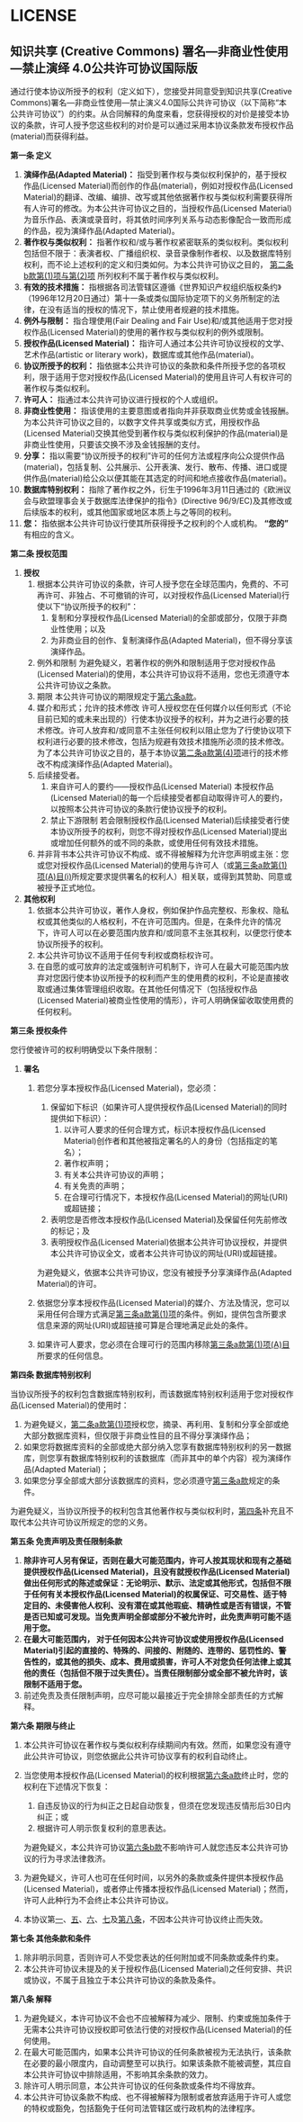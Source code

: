 # LICENSE



## 知识共享 \(Creative Commons\) 署名—非商业性使用—禁止演绎 4.0公共许可协议国际版

通过行使本协议所授予的权利（定义如下），您接受并同意受到知识共享\(Creative Commons\)署名—非商业性使用—禁止演义4.0国际公共许可协议（以下简称“本公共许可协议”）的约束。从合同解释的角度来看，您获得授权的对价是接受本协议的条款，许可人授予您这些权利的对价是可以通过采用本协议条款发布授权作品\(material\)而获得利益。

**第一条 定义**

1. **演绎作品\(Adapted Material\)：** 指受到著作权与类似权利保护的，基于授权作品\(Licensed Material\)而创作的作品\(material\)，例如对授权作品\(Licensed Material\)的翻译、改编、编排、改写或其他依据著作权与类似权利需要获得所有人许可的修改。为本公共许可协议之目的，当授权作品\(Licensed Material\)为音乐作品、表演或录音时，将其依时间序列关系与动态影像配合一致而形成的作品，视为演绎作品\(Adapted Material\)。
2. **著作权与类似权利：** 指著作权和/或与著作权紧密联系的类似权利。类似权利包括但不限于：表演者权、广播组织权、录音录像制作者权、以及数据库特别权利，而不论上述权利的定义和归类如何。为本公共许可协议之目的， [第二条b款第\(1\)项与第\(2\)项](https://creativecommons.org/licenses/by-nc-nd/4.0/legalcode.zh-Hans?__cf_chl_captcha_tk__=9386fee85531f99eb84b2e15f26d6701b1b8336d-1590296397-0-AfMmkKax2dOxKTKh3_3I6Mk_MD0fN_6i3LF2gvOvyXy462osUI3gBTQzH6d6i0S9owV5uAChATiRrxJXfdaQDcv23ofevRn--TiJcxN82BBDQk3Qh5Z53ko6iH17DUvXusYDkJVm-7bW61tUkzsW5Rp5dWOF4cBU1FyDCrgJC7d-b4Ap_7WioMa2yG63D8Ap-SN7Ael20sju67Pg4it4XhLou1uZHHcTErodvQ7a9ey_r2TqCP0toFGQXUmInfOVs4mwMfbNCMjsCgRrXUUvVbHPWL1WgxKUBBkZ5BNIsOHAJQQ8ZGUR80atnR5QFnhm3ScPFzMsrFJrJ5dqz4p20AkTykSthIb_kavmS9A98dCf8Gxmdi8Lqap6jMKXMd-DG2yyGNOMHB9X328nJbsTaKBQACCAdvWisGa7UAU8_xgb#s2b) 所列权利不属于著作权与类似权利。
3. **有效的技术措施：** 指根据各司法管辖区遵循《世界知识产权组织版权条约》（1996年12月20日通过）第十一条或类似国际协定项下的义务所制定的法律，在没有适当的授权的情况下，禁止使用者规避的技术措施。
4. **例外与限制：** 指合理使用\(Fair Dealing and Fair Use\)和/或其他适用于您对授权作品\(Licensed Material\)的使用的著作权与类似权利的例外或限制。
5. **授权作品\(Licensed Material\)：** 指许可人通过本公共许可协议授权的文学、艺术作品\(artistic or literary work\)，数据库或其他作品\(material\)。
6. **协议所授予的权利：** 指依据本公共许可协议的条款和条件所授予您的各项权利，限于适用于您对授权作品\(Licensed Material\)的使用且许可人有权许可的著作权与类似权利。
7. **许可人：** 指通过本公共许可协议进行授权的个人或组织。
8. **非商业性使用：** 指该使用的主要意图或者指向并非获取商业优势或金钱报酬。为本公共许可协议之目的，以数字文件共享或类似方式，用授权作品\(Licensed Material\)交换其他受到著作权与类似权利保护的作品\(material\)是非商业性使用，只要该交换不涉及金钱报酬的支付。
9. **分享：** 指以需要“协议所授予的权利”许可的任何方法或程序向公众提供作品\(material\)，包括复制、公共展示、公开表演、发行、散布、传播、进口或提供作品\(material\)给公众以便其能在其选定的时间和地点接收作品\(material\)。
10. **数据库特别权利：** 指除了著作权之外，衍生于1996年3月11日通过的《欧洲议会与欧盟理事会关于数据库法律保护的指令》\(Directive 96/9/EC\)及其修改或后续版本的权利，或其他国家或地区本质上与之等同的权利。
11. **您：** 指依据本公共许可协议行使其所获得授予之权利的个人或机构。 **“您的”** 有相应的含义。

**第二条 授权范围**

1. **授权**
   1. 根据本公共许可协议的条款，许可人授予您在全球范围内，免费的、不可再许可、非独占、不可撤销的许可，以对授权作品\(Licensed Material\)行使以下“协议所授予的权利”：
      1. 复制和分享授权作品\(Licensed Material\)的全部或部分，仅限于非商业性使用；以及
      2. 为非商业目的创作、复制演绎作品\(Adapted Material\)，但不得分享该演绎作品。
   2. 例外和限制 为避免疑义，若著作权的例外和限制适用于您对授权作品\(Licensed Material\)的使用，本公共许可协议将不适用，您也无须遵守本公共许可协议之条款。
   3. 期限 本公共许可协议的期限规定于[第六条a款](https://creativecommons.org/licenses/by-nc-nd/4.0/legalcode.zh-Hans?__cf_chl_captcha_tk__=9386fee85531f99eb84b2e15f26d6701b1b8336d-1590296397-0-AfMmkKax2dOxKTKh3_3I6Mk_MD0fN_6i3LF2gvOvyXy462osUI3gBTQzH6d6i0S9owV5uAChATiRrxJXfdaQDcv23ofevRn--TiJcxN82BBDQk3Qh5Z53ko6iH17DUvXusYDkJVm-7bW61tUkzsW5Rp5dWOF4cBU1FyDCrgJC7d-b4Ap_7WioMa2yG63D8Ap-SN7Ael20sju67Pg4it4XhLou1uZHHcTErodvQ7a9ey_r2TqCP0toFGQXUmInfOVs4mwMfbNCMjsCgRrXUUvVbHPWL1WgxKUBBkZ5BNIsOHAJQQ8ZGUR80atnR5QFnhm3ScPFzMsrFJrJ5dqz4p20AkTykSthIb_kavmS9A98dCf8Gxmdi8Lqap6jMKXMd-DG2yyGNOMHB9X328nJbsTaKBQACCAdvWisGa7UAU8_xgb#s6a)。
   4. 媒介和形式；允许的技术修改 许可人授权您在任何媒介以任何形式（不论目前已知的或未来出现的）行使本协议授予的权利，并为之进行必要的技术修改。许可人放弃和/或同意不主张任何权利以阻止您为了行使协议项下权利进行必要的技术修改，包括为规避有效技术措施所必须的技术修改。为了本公共许可协议之目的，基于本协议[第二条a款第\(4\)项](https://creativecommons.org/licenses/by-nc-nd/4.0/legalcode.zh-Hans?__cf_chl_captcha_tk__=9386fee85531f99eb84b2e15f26d6701b1b8336d-1590296397-0-AfMmkKax2dOxKTKh3_3I6Mk_MD0fN_6i3LF2gvOvyXy462osUI3gBTQzH6d6i0S9owV5uAChATiRrxJXfdaQDcv23ofevRn--TiJcxN82BBDQk3Qh5Z53ko6iH17DUvXusYDkJVm-7bW61tUkzsW5Rp5dWOF4cBU1FyDCrgJC7d-b4Ap_7WioMa2yG63D8Ap-SN7Ael20sju67Pg4it4XhLou1uZHHcTErodvQ7a9ey_r2TqCP0toFGQXUmInfOVs4mwMfbNCMjsCgRrXUUvVbHPWL1WgxKUBBkZ5BNIsOHAJQQ8ZGUR80atnR5QFnhm3ScPFzMsrFJrJ5dqz4p20AkTykSthIb_kavmS9A98dCf8Gxmdi8Lqap6jMKXMd-DG2yyGNOMHB9X328nJbsTaKBQACCAdvWisGa7UAU8_xgb#s2a4)进行的技术修改不构成演绎作品\(Adapted Material\)。
   5. 后续接受者。
      1. 来自许可人的要约——授权作品\(Licensed Material\) 本授权作品\(Licensed Material\)的每一个后续接受者都自动取得许可人的要约，以按照本公共许可协议的条款行使协议授予的权利。
      2. 禁止下游限制 若会限制授权作品\(Licensed Material\)后续接受者行使本协议所授予的权利，则您不得对授权作品\(Licensed Material\)提出或增加任何额外的或不同的条款，或使用任何有效技术措施。
   6. 并非背书本公共许可协议不构成、或不得被解释为允许您声明或主张：您或您对授权作品\(Licensed Material\)的使用与许可人（或[第三条a款第\(1\)项\(A\)目\(i\)](https://creativecommons.org/licenses/by-nc-nd/4.0/legalcode.zh-Hans?__cf_chl_captcha_tk__=9386fee85531f99eb84b2e15f26d6701b1b8336d-1590296397-0-AfMmkKax2dOxKTKh3_3I6Mk_MD0fN_6i3LF2gvOvyXy462osUI3gBTQzH6d6i0S9owV5uAChATiRrxJXfdaQDcv23ofevRn--TiJcxN82BBDQk3Qh5Z53ko6iH17DUvXusYDkJVm-7bW61tUkzsW5Rp5dWOF4cBU1FyDCrgJC7d-b4Ap_7WioMa2yG63D8Ap-SN7Ael20sju67Pg4it4XhLou1uZHHcTErodvQ7a9ey_r2TqCP0toFGQXUmInfOVs4mwMfbNCMjsCgRrXUUvVbHPWL1WgxKUBBkZ5BNIsOHAJQQ8ZGUR80atnR5QFnhm3ScPFzMsrFJrJ5dqz4p20AkTykSthIb_kavmS9A98dCf8Gxmdi8Lqap6jMKXMd-DG2yyGNOMHB9X328nJbsTaKBQACCAdvWisGa7UAU8_xgb#s3a1Ai)所规定要求提供署名的权利人）相关联，或得到其赞助、同意或被授予正式地位。
2. **其他权利**
   1. 依据本公共许可协议，著作人身权，例如保护作品完整权、形象权、隐私权或其他类似的人格权利，不在许可范围内。但是，在条件允许的情况下，许可人可以在必要范围内放弃和/或同意不主张其权利，以便您行使本协议所授予的权利。
   2.  本公共许可协议不适用于任何专利权或商标权许可。
   3. 在自愿的或可放弃的法定或强制许可机制下，许可人在最大可能范围内放弃对您因行使本协议所授予的权利而产生的使用费的权利，不论是直接收取或通过集体管理组织收取。在其他任何情况下（包括授权作品\(Licensed Material\)被商业性使用的情形），许可人明确保留收取使用费的任何权利。

**第三条 授权条件**

您行使被许可的权利明确受以下条件限制：

1. **署名**
   1. 若您分享本授权作品\(Licensed Material\)，您必须：

      1. 保留如下标识（如果许可人提供授权作品\(Licensed Material\)的同时提供如下标识）：
         1. 以许可人要求的任何合理方式，标识本授权作品\(Licensed Material\)创作者和其他被指定署名的人的身份（包括指定的笔名）；
         2.  著作权声明；
         3. 有关本公共许可协议的声明；
         4. 有关免责的声明；
         5. 在合理可行情况下，本授权作品\(Licensed Material\)的网址\(URI\)或超链接；
      2. 表明您是否修改本授权作品\(Licensed Material\)及保留任何先前修改的标记；及
      3. 表明授权作品\(Licensed Material\)依据本公共许可协议授权，并提供本公共许可协议全文，或者本公共许可协议的网址\(URI\)或超链接。

       为避免疑义，依据本公共许可协议，您没有被授予分享演绎作品\(Adapted Material\)的许可。

   2. 依据您分享本授权作品\(Licensed Material\)的媒介、方法及情況，您可以采用任何合理方式满足[第三条a款第\(1\)项](https://creativecommons.org/licenses/by-nc-nd/4.0/legalcode.zh-Hans?__cf_chl_captcha_tk__=9386fee85531f99eb84b2e15f26d6701b1b8336d-1590296397-0-AfMmkKax2dOxKTKh3_3I6Mk_MD0fN_6i3LF2gvOvyXy462osUI3gBTQzH6d6i0S9owV5uAChATiRrxJXfdaQDcv23ofevRn--TiJcxN82BBDQk3Qh5Z53ko6iH17DUvXusYDkJVm-7bW61tUkzsW5Rp5dWOF4cBU1FyDCrgJC7d-b4Ap_7WioMa2yG63D8Ap-SN7Ael20sju67Pg4it4XhLou1uZHHcTErodvQ7a9ey_r2TqCP0toFGQXUmInfOVs4mwMfbNCMjsCgRrXUUvVbHPWL1WgxKUBBkZ5BNIsOHAJQQ8ZGUR80atnR5QFnhm3ScPFzMsrFJrJ5dqz4p20AkTykSthIb_kavmS9A98dCf8Gxmdi8Lqap6jMKXMd-DG2yyGNOMHB9X328nJbsTaKBQACCAdvWisGa7UAU8_xgb#s3a1)的条件。例如，提供包含所要求信息来源的网址\(URI\)或超链接可算是合理地满足此处的条件。
   3. 如果许可人要求，您必须在合理可行的范围内移除[第三条a款第\(1\)项\(A\)目](https://creativecommons.org/licenses/by-nc-nd/4.0/legalcode.zh-Hans?__cf_chl_captcha_tk__=9386fee85531f99eb84b2e15f26d6701b1b8336d-1590296397-0-AfMmkKax2dOxKTKh3_3I6Mk_MD0fN_6i3LF2gvOvyXy462osUI3gBTQzH6d6i0S9owV5uAChATiRrxJXfdaQDcv23ofevRn--TiJcxN82BBDQk3Qh5Z53ko6iH17DUvXusYDkJVm-7bW61tUkzsW5Rp5dWOF4cBU1FyDCrgJC7d-b4Ap_7WioMa2yG63D8Ap-SN7Ael20sju67Pg4it4XhLou1uZHHcTErodvQ7a9ey_r2TqCP0toFGQXUmInfOVs4mwMfbNCMjsCgRrXUUvVbHPWL1WgxKUBBkZ5BNIsOHAJQQ8ZGUR80atnR5QFnhm3ScPFzMsrFJrJ5dqz4p20AkTykSthIb_kavmS9A98dCf8Gxmdi8Lqap6jMKXMd-DG2yyGNOMHB9X328nJbsTaKBQACCAdvWisGa7UAU8_xgb#s3a1A)所要求的任何信息。

**第四条 数据库特别权利**

当协议所授予的权利包含数据库特别权利，而该数据库特别权利适用于您对授权作品\(Licensed Material\)的使用时：

1. 为避免疑义，[第二条a款第\(1\)项](https://creativecommons.org/licenses/by-nc-nd/4.0/legalcode.zh-Hans?__cf_chl_captcha_tk__=9386fee85531f99eb84b2e15f26d6701b1b8336d-1590296397-0-AfMmkKax2dOxKTKh3_3I6Mk_MD0fN_6i3LF2gvOvyXy462osUI3gBTQzH6d6i0S9owV5uAChATiRrxJXfdaQDcv23ofevRn--TiJcxN82BBDQk3Qh5Z53ko6iH17DUvXusYDkJVm-7bW61tUkzsW5Rp5dWOF4cBU1FyDCrgJC7d-b4Ap_7WioMa2yG63D8Ap-SN7Ael20sju67Pg4it4XhLou1uZHHcTErodvQ7a9ey_r2TqCP0toFGQXUmInfOVs4mwMfbNCMjsCgRrXUUvVbHPWL1WgxKUBBkZ5BNIsOHAJQQ8ZGUR80atnR5QFnhm3ScPFzMsrFJrJ5dqz4p20AkTykSthIb_kavmS9A98dCf8Gxmdi8Lqap6jMKXMd-DG2yyGNOMHB9X328nJbsTaKBQACCAdvWisGa7UAU8_xgb#s2a1)授权您，摘录、再利用、复制和分享全部或绝大部分数据库资料，但仅限于非商业性目的且不得分享演绎作品；
2. 如果您将数据库资料的全部或绝大部分纳入您享有数据库特别权利的另一数据库，则您享有数据库特别权利的该数据库（而非其中的单个内容）视为演绎作品\(Adapted Material\)；
3. 如果您分享全部或大部分该数据库的资料，您必须遵守[第三条a款](https://creativecommons.org/licenses/by-nc-nd/4.0/legalcode.zh-Hans?__cf_chl_captcha_tk__=9386fee85531f99eb84b2e15f26d6701b1b8336d-1590296397-0-AfMmkKax2dOxKTKh3_3I6Mk_MD0fN_6i3LF2gvOvyXy462osUI3gBTQzH6d6i0S9owV5uAChATiRrxJXfdaQDcv23ofevRn--TiJcxN82BBDQk3Qh5Z53ko6iH17DUvXusYDkJVm-7bW61tUkzsW5Rp5dWOF4cBU1FyDCrgJC7d-b4Ap_7WioMa2yG63D8Ap-SN7Ael20sju67Pg4it4XhLou1uZHHcTErodvQ7a9ey_r2TqCP0toFGQXUmInfOVs4mwMfbNCMjsCgRrXUUvVbHPWL1WgxKUBBkZ5BNIsOHAJQQ8ZGUR80atnR5QFnhm3ScPFzMsrFJrJ5dqz4p20AkTykSthIb_kavmS9A98dCf8Gxmdi8Lqap6jMKXMd-DG2yyGNOMHB9X328nJbsTaKBQACCAdvWisGa7UAU8_xgb#s3a)规定的条件。

 为避免疑义，当协议所授予的权利包含其他著作权与类似权利时，[第四条](https://creativecommons.org/licenses/by-nc-nd/4.0/legalcode.zh-Hans?__cf_chl_captcha_tk__=9386fee85531f99eb84b2e15f26d6701b1b8336d-1590296397-0-AfMmkKax2dOxKTKh3_3I6Mk_MD0fN_6i3LF2gvOvyXy462osUI3gBTQzH6d6i0S9owV5uAChATiRrxJXfdaQDcv23ofevRn--TiJcxN82BBDQk3Qh5Z53ko6iH17DUvXusYDkJVm-7bW61tUkzsW5Rp5dWOF4cBU1FyDCrgJC7d-b4Ap_7WioMa2yG63D8Ap-SN7Ael20sju67Pg4it4XhLou1uZHHcTErodvQ7a9ey_r2TqCP0toFGQXUmInfOVs4mwMfbNCMjsCgRrXUUvVbHPWL1WgxKUBBkZ5BNIsOHAJQQ8ZGUR80atnR5QFnhm3ScPFzMsrFJrJ5dqz4p20AkTykSthIb_kavmS9A98dCf8Gxmdi8Lqap6jMKXMd-DG2yyGNOMHB9X328nJbsTaKBQACCAdvWisGa7UAU8_xgb#s4)补充且不取代本公共许可协议所规定的您的义务。

**第五条 免责声明及责任限制条款**

1. **除非许可人另有保证，否则在最大可能范围内，许可人按其现状和现有之基础提供授权作品\(Licensed Material\)，且没有就授权作品\(Licensed Material\)做出任何形式的陈述或保证：无论明示、默示、法定或其他形式，包括但不限于任何有关本授权作品\(Licensed Material\)的权属保证、可交易性、适于特定目的、未侵害他人权利、没有潜在或其他瑕疵、精确性或是否有错误，不管是否已知或可发现。当免责声明全部或部分不被允许时，此免责声明可能不适用于您。**
2.  **在最大可能范围内， 对于任何因本公共许可协议或使用授权作品\(Licensed Material\)引起的直接的、特殊的、间接的、附随的、连带的、惩罚性的、警告性的，或其他的损失、成本、费用或损害，许可人不对您负任何法律上或其他的责任（包括但不限于过失责任）。当责任限制部分或全部不被允许时，该限制不适用于您。**
3. 前述免责及责任限制声明，应尽可能以最接近于完全排除全部责任的方式解释。

**第六条 期限与终止**

1. 本公共许可协议在著作权与类似权利存续期间内有效。然而，如果您没有遵守此公共许可协议，则您依据此公共许可协议享有的权利自动终止。
2. 当您使用本授权作品\(Licensed Material\)的权利根据[第六条a款](https://creativecommons.org/licenses/by-nc-nd/4.0/legalcode.zh-Hans?__cf_chl_captcha_tk__=9386fee85531f99eb84b2e15f26d6701b1b8336d-1590296397-0-AfMmkKax2dOxKTKh3_3I6Mk_MD0fN_6i3LF2gvOvyXy462osUI3gBTQzH6d6i0S9owV5uAChATiRrxJXfdaQDcv23ofevRn--TiJcxN82BBDQk3Qh5Z53ko6iH17DUvXusYDkJVm-7bW61tUkzsW5Rp5dWOF4cBU1FyDCrgJC7d-b4Ap_7WioMa2yG63D8Ap-SN7Ael20sju67Pg4it4XhLou1uZHHcTErodvQ7a9ey_r2TqCP0toFGQXUmInfOVs4mwMfbNCMjsCgRrXUUvVbHPWL1WgxKUBBkZ5BNIsOHAJQQ8ZGUR80atnR5QFnhm3ScPFzMsrFJrJ5dqz4p20AkTykSthIb_kavmS9A98dCf8Gxmdi8Lqap6jMKXMd-DG2yyGNOMHB9X328nJbsTaKBQACCAdvWisGa7UAU8_xgb#s6a)终止时，您的权利在下述情况下恢复：

   1. 自违反协议的行为纠正之日起自动恢复，但须在您发现违反情形后30日内纠正；或
   2.  根据许可人明示恢复权利的意思表达。

    为避免疑义，本公共许可协议[第六条b款](https://creativecommons.org/licenses/by-nc-nd/4.0/legalcode.zh-Hans?__cf_chl_captcha_tk__=9386fee85531f99eb84b2e15f26d6701b1b8336d-1590296397-0-AfMmkKax2dOxKTKh3_3I6Mk_MD0fN_6i3LF2gvOvyXy462osUI3gBTQzH6d6i0S9owV5uAChATiRrxJXfdaQDcv23ofevRn--TiJcxN82BBDQk3Qh5Z53ko6iH17DUvXusYDkJVm-7bW61tUkzsW5Rp5dWOF4cBU1FyDCrgJC7d-b4Ap_7WioMa2yG63D8Ap-SN7Ael20sju67Pg4it4XhLou1uZHHcTErodvQ7a9ey_r2TqCP0toFGQXUmInfOVs4mwMfbNCMjsCgRrXUUvVbHPWL1WgxKUBBkZ5BNIsOHAJQQ8ZGUR80atnR5QFnhm3ScPFzMsrFJrJ5dqz4p20AkTykSthIb_kavmS9A98dCf8Gxmdi8Lqap6jMKXMd-DG2yyGNOMHB9X328nJbsTaKBQACCAdvWisGa7UAU8_xgb#s6b)不影响许可人就您违反本公共许可协议的行为寻求法律救济。

3. 为避免疑义，许可人也可在任何时间，以另外的条款或条件提供本授权作品\(Licensed Material\)，或者停止传播本授权作品\(Licensed Material\)；然而，许可人此种行为不会终止本公共许可协议。
4.  本协议第[一](https://creativecommons.org/licenses/by-nc-nd/4.0/legalcode.zh-Hans?__cf_chl_captcha_tk__=9386fee85531f99eb84b2e15f26d6701b1b8336d-1590296397-0-AfMmkKax2dOxKTKh3_3I6Mk_MD0fN_6i3LF2gvOvyXy462osUI3gBTQzH6d6i0S9owV5uAChATiRrxJXfdaQDcv23ofevRn--TiJcxN82BBDQk3Qh5Z53ko6iH17DUvXusYDkJVm-7bW61tUkzsW5Rp5dWOF4cBU1FyDCrgJC7d-b4Ap_7WioMa2yG63D8Ap-SN7Ael20sju67Pg4it4XhLou1uZHHcTErodvQ7a9ey_r2TqCP0toFGQXUmInfOVs4mwMfbNCMjsCgRrXUUvVbHPWL1WgxKUBBkZ5BNIsOHAJQQ8ZGUR80atnR5QFnhm3ScPFzMsrFJrJ5dqz4p20AkTykSthIb_kavmS9A98dCf8Gxmdi8Lqap6jMKXMd-DG2yyGNOMHB9X328nJbsTaKBQACCAdvWisGa7UAU8_xgb#s1)、[五](https://creativecommons.org/licenses/by-nc-nd/4.0/legalcode.zh-Hans?__cf_chl_captcha_tk__=9386fee85531f99eb84b2e15f26d6701b1b8336d-1590296397-0-AfMmkKax2dOxKTKh3_3I6Mk_MD0fN_6i3LF2gvOvyXy462osUI3gBTQzH6d6i0S9owV5uAChATiRrxJXfdaQDcv23ofevRn--TiJcxN82BBDQk3Qh5Z53ko6iH17DUvXusYDkJVm-7bW61tUkzsW5Rp5dWOF4cBU1FyDCrgJC7d-b4Ap_7WioMa2yG63D8Ap-SN7Ael20sju67Pg4it4XhLou1uZHHcTErodvQ7a9ey_r2TqCP0toFGQXUmInfOVs4mwMfbNCMjsCgRrXUUvVbHPWL1WgxKUBBkZ5BNIsOHAJQQ8ZGUR80atnR5QFnhm3ScPFzMsrFJrJ5dqz4p20AkTykSthIb_kavmS9A98dCf8Gxmdi8Lqap6jMKXMd-DG2yyGNOMHB9X328nJbsTaKBQACCAdvWisGa7UAU8_xgb#s5)、[六](https://creativecommons.org/licenses/by-nc-nd/4.0/legalcode.zh-Hans?__cf_chl_captcha_tk__=9386fee85531f99eb84b2e15f26d6701b1b8336d-1590296397-0-AfMmkKax2dOxKTKh3_3I6Mk_MD0fN_6i3LF2gvOvyXy462osUI3gBTQzH6d6i0S9owV5uAChATiRrxJXfdaQDcv23ofevRn--TiJcxN82BBDQk3Qh5Z53ko6iH17DUvXusYDkJVm-7bW61tUkzsW5Rp5dWOF4cBU1FyDCrgJC7d-b4Ap_7WioMa2yG63D8Ap-SN7Ael20sju67Pg4it4XhLou1uZHHcTErodvQ7a9ey_r2TqCP0toFGQXUmInfOVs4mwMfbNCMjsCgRrXUUvVbHPWL1WgxKUBBkZ5BNIsOHAJQQ8ZGUR80atnR5QFnhm3ScPFzMsrFJrJ5dqz4p20AkTykSthIb_kavmS9A98dCf8Gxmdi8Lqap6jMKXMd-DG2yyGNOMHB9X328nJbsTaKBQACCAdvWisGa7UAU8_xgb#s6)、[七](https://creativecommons.org/licenses/by-nc-nd/4.0/legalcode.zh-Hans?__cf_chl_captcha_tk__=9386fee85531f99eb84b2e15f26d6701b1b8336d-1590296397-0-AfMmkKax2dOxKTKh3_3I6Mk_MD0fN_6i3LF2gvOvyXy462osUI3gBTQzH6d6i0S9owV5uAChATiRrxJXfdaQDcv23ofevRn--TiJcxN82BBDQk3Qh5Z53ko6iH17DUvXusYDkJVm-7bW61tUkzsW5Rp5dWOF4cBU1FyDCrgJC7d-b4Ap_7WioMa2yG63D8Ap-SN7Ael20sju67Pg4it4XhLou1uZHHcTErodvQ7a9ey_r2TqCP0toFGQXUmInfOVs4mwMfbNCMjsCgRrXUUvVbHPWL1WgxKUBBkZ5BNIsOHAJQQ8ZGUR80atnR5QFnhm3ScPFzMsrFJrJ5dqz4p20AkTykSthIb_kavmS9A98dCf8Gxmdi8Lqap6jMKXMd-DG2yyGNOMHB9X328nJbsTaKBQACCAdvWisGa7UAU8_xgb#s7)及[第八条](https://creativecommons.org/licenses/by-nc-nd/4.0/legalcode.zh-Hans?__cf_chl_captcha_tk__=9386fee85531f99eb84b2e15f26d6701b1b8336d-1590296397-0-AfMmkKax2dOxKTKh3_3I6Mk_MD0fN_6i3LF2gvOvyXy462osUI3gBTQzH6d6i0S9owV5uAChATiRrxJXfdaQDcv23ofevRn--TiJcxN82BBDQk3Qh5Z53ko6iH17DUvXusYDkJVm-7bW61tUkzsW5Rp5dWOF4cBU1FyDCrgJC7d-b4Ap_7WioMa2yG63D8Ap-SN7Ael20sju67Pg4it4XhLou1uZHHcTErodvQ7a9ey_r2TqCP0toFGQXUmInfOVs4mwMfbNCMjsCgRrXUUvVbHPWL1WgxKUBBkZ5BNIsOHAJQQ8ZGUR80atnR5QFnhm3ScPFzMsrFJrJ5dqz4p20AkTykSthIb_kavmS9A98dCf8Gxmdi8Lqap6jMKXMd-DG2yyGNOMHB9X328nJbsTaKBQACCAdvWisGa7UAU8_xgb#s8)，不因本公共许可协议终止而失效。

**第七条 其他条款和条件**

1.  除非明示同意，否则许可人不受您表达的任何附加或不同条款或条件约束。
2. 本公共许可协议未提及的关于授权作品\(Licensed Material\)之任何安排、共识或协议，不属于且独立于本公共许可协议的条款及条件。

**第八条 解释**

1. 为避免疑义，本许可协议不会也不应被解释为减少、限制、约束或施加条件于无需本公共许可协议授权即可依法行使的对授权作品\(Licensed Material\)的任何使用。
2. 在最大可能范围内，如果本公共许可协议的任何条款被视为无法执行，该条款在必要的最小限度内，自动调整至可以执行。如果该条款不能被调整，其应自本公共许可协议中排除适用，不影响其余条款的效力。
3. 除许可人明示同意，本公共许可协议的任何条款或条件均不得放弃。
4. 本公共许可协议条款不构成、也不得被解释为限制或者放弃适用于许可人或您的特权或豁免，包括豁免于任何司法管辖区或行政机构的法律程序。

